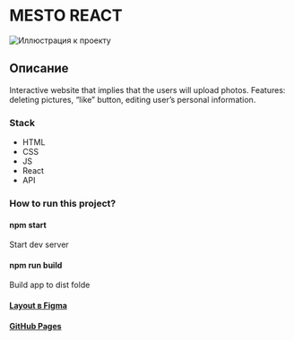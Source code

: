 # MESTO REACT
![Иллюстрация к проекту](https://i.ibb.co/HBSy3Gr/2021-11-15-004205.png)
## Описание

Interactive website that implies that the users will upload photos. 
Features: deleting pictures, “like” button, editing user’s personal information. 

### Stack

- HTML
- CSS
- JS
- React
- API

### How to run this project? 

#### npm start

Start dev server

#### npm run build

Build app to dist folde

#### [Layout в Figma](https://www.figma.com/file/2cn9N9jSkmxD84oJik7xL7/JavaScript.-Sprint-4)
#### [GitHub Pages](https://nikih449.github.io/mesto/)
